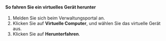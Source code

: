 #### <a name="to-shut-down-a-virtual-device"></a>So fahren Sie ein virtuelles Gerät herunter
1. Melden Sie sich beim Verwaltungsportal an.
2. Klicken Sie auf **Virtuelle Computer**, und wählen Sie das virtuelle Gerät aus.
3. Klicken Sie auf **Herunterfahren**.



<!--HONumber=Nov16_HO2-->


